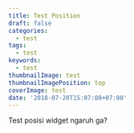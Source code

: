 ```yaml
---
title: Test Position
draft: false
categories:
  - test
tags:
  - test
keywords:
  - test
thumbnailImage: test
thumbnailImagePosition: top
coverImage: test
date: '2018-07-20T15:07:08+07:00'
---
```

Test posisi widget ngaruh ga?
